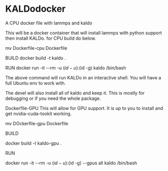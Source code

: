 # KALDodocker
A CPU docker file with lammps and kaldo


This will be a docker container that will install lammps with python support then install KALDo.
for CPU build do below.

mv Dockerfile-cpu Dockerfile

BUILD
docker build -t kaldo .

RUN
docker run -it --rm  -u $(id -u):$(id -g) kaldo /bin/bash


The above command will run KALDo in an interactive shell. You will have a full Ubuntu env to work with.

The devel will also install all of kaldo and keep it. This is mostly for debugging or if you need the whole package.



Dockerfile-GPU
This will allow for GPU support. It is up to you to install and get nvidia-cuda-tookit working.


mv DOckerfile-gpu Dockerfile

BUILD

docker build -t kaldo-gpu .

RUN

docker run -it --rm  -u $(id -u):$(id -g)  --gpus all kaldo /bin/bash

